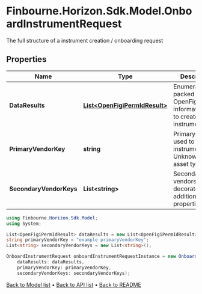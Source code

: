 # Finbourne.Horizon.Sdk.Model.OnboardInstrumentRequest
The full structure of a instrument creation / onboarding request

## Properties

Name | Type | Description | Notes
------------ | ------------- | ------------- | -------------
**DataResults** | [**List&lt;OpenFigiPermIdResult&gt;**](OpenFigiPermIdResult.md) | Enumerable packed OpenFigi/PermId information used to create instruments | 
**PrimaryVendorKey** | **string** | Primary vendor used to master instrument from Unknown to an asset type | [optional] 
**SecondaryVendorKeys** | **List&lt;string&gt;** | Secondary vendors used to decorate additional properties | [optional] 

```csharp
using Finbourne.Horizon.Sdk.Model;
using System;

List<OpenFigiPermIdResult> dataResults = new List<OpenFigiPermIdResult>();
string primaryVendorKey = "example primaryVendorKey";
List<string> secondaryVendorKeys = new List<string>();

OnboardInstrumentRequest onboardInstrumentRequestInstance = new OnboardInstrumentRequest(
    dataResults: dataResults,
    primaryVendorKey: primaryVendorKey,
    secondaryVendorKeys: secondaryVendorKeys);
```

[Back to Model list](../README.md#documentation-for-models) &#8226; [Back to API list](../README.md#documentation-for-api-endpoints) &#8226; [Back to README](../README.md)
